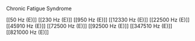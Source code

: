 Chronic Fatigue Syndrome

[[50 Hz (E)]]
[[230 Hz (E)]]
[[950 Hz (E)]]
[[12330 Hz (E)]]
[[22500 Hz (E)]]
[[45910 Hz (E)]]
[[72500 Hz (E)]]
[[92500 Hz (E)]]
[[347510 Hz (E)]]
[[821000 Hz (E)]]